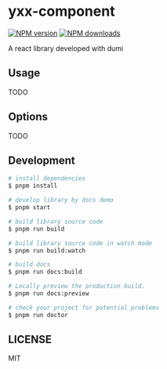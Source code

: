 # yxx-component

[![NPM version](https://img.shields.io/npm/v/yxx-component.svg?style=flat)](https://npmjs.org/package/yxx-component)
[![NPM downloads](http://img.shields.io/npm/dm/yxx-component.svg?style=flat)](https://npmjs.org/package/yxx-component)

A react library developed with dumi

## Usage

TODO

## Options

TODO

## Development

```bash
# install dependencies
$ pnpm install

# develop library by docs demo
$ pnpm start

# build library source code
$ pnpm run build

# build library source code in watch mode
$ pnpm run build:watch

# build docs
$ pnpm run docs:build

# Locally preview the production build.
$ pnpm run docs:preview

# check your project for potential problems
$ pnpm run doctor
```

## LICENSE

MIT
